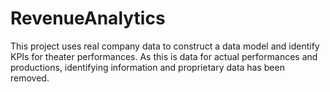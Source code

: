 # RevenueAnalytics
This project uses real company data to construct a data model and identify KPIs for theater performances. As this is data for actual performances and productions, identifying information and proprietary data has been removed.
